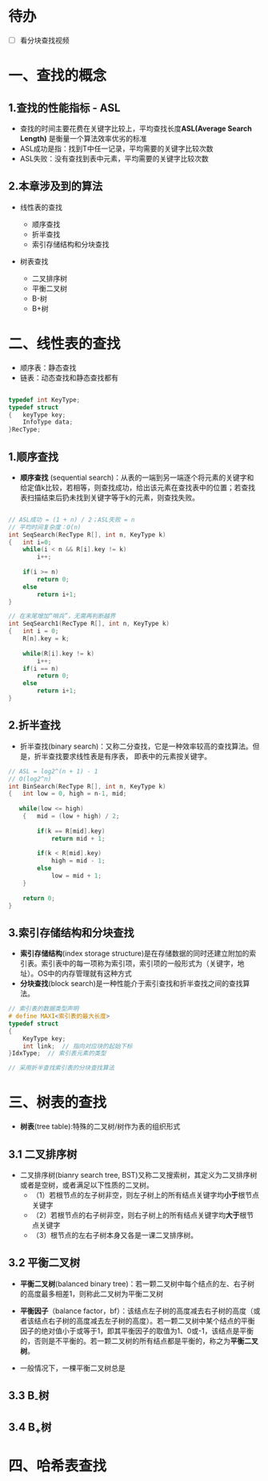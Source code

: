 # 待办
- [ ] 看分块查找视频

# 一、查找的概念

## 1.查找的性能指标 - ASL
- 查找的时间主要花费在关键字比较上，平均查找长度**ASL(Average Search Length)** 是衡量一个算法效率优劣的标准
- ASL成功是指：找到T中任一记录，平均需要的关键字比较次数
- ASL失败：没有查找到表中元素，平均需要的关键字比较次数

## 2.本章涉及到的算法
- 线性表的查找
  - 顺序查找
  - 折半查找
  - 索引存储结构和分块查找
  
- 树表查找
  - 二叉排序树
  - 平衡二叉树
  - B-树
  - B+树
  
# 二、线性表的查找

- 顺序表：静态查找
- 链表：动态查找和静态查找都有

```C

typedef int KeyType;
typedef struct
{   keyType key;
    InfoType data;
}RecType;

```

## 1.顺序查找
- **顺序查找** (sequential search)：从表的一端到另一端逐个将元素的关键字和给定值k比较，若相等，则查找成功，给出该元素在查找表中的位置；若查找表扫描结束后扔未找到关键字等于k的元素，则查找失败。

```C

// ASL成功 = (1 + n) / 2；ASL失败 = n
// 平均时间复杂度：O(n)
int SeqSearch(RecType R[], int n, KeyType k)
{   int i=0;
    while(i < n && R[i].key != k)
        i++;
    
    if(i >= n)
        return 0;
    else
        return i+1;
}

```

```C
// 在末尾增加“哨兵”，无需再判断越界
int SeqSearch1(RecType R[], int n, KeyType k)
{   int i = 0;
    R[n].key = k;
    
    while(R[i].key != k)
        i++;
    if(i == n)
        return 0;
    else
        return i+1;
}
```


## 2.折半查找
- 折半查找(binary search)：又称二分查找，它是一种效率较高的查找算法。但是，折半查找要求线性表是有序表， 即表中的元素按关键字。

```C
// ASL = log2^(n + 1) - 1
// O(log2^n)
int BinSearch(RecType R[], int n, KeyType k)
{   int low = 0, high = n-1, mid;
   
   while(low <= high)
    {   mid = (low + high) / 2;
        
        if(k == R[mid].key)
            return mid + 1;
        
        if(k < R[mid].key)
            high = mid - 1;
        else 
            low = mid + 1;
    }
    
    return 0;
}
```

## 3.索引存储结构和分块查找
- **索引存储结构**(index storage structure)是在存储数据的同时还建立附加的索引表。索引表中的每一项称为索引项，索引项的一般形式为（关键字，地址）。OS中的内存管理就有这种方式
- **分块查找**(block search)是一种性能介于索引查找和折半查找之间的查找算法。

```C
// 索引表的数据类型声明
# define MAXI<索引表的最大长度>
typedef struct
{
    KeyType key;
    int link;  // 指向对应块的起始下标
}IdxType;  // 索引表元素的类型
```

```C
// 采用折半查找索引表的分块查找算法

```


# 三、树表的查找

- **树表**(tree table):特殊的二叉树/树作为表的组织形式

## 3.1 二叉排序树
- 二叉排序树(bianry search tree, BST)又称二叉搜索树，其定义为二叉排序树或者是空树，或者满足以下性质的二叉树。
    - （1）若根节点的左子树非空，则左子树上的所有结点关键字均**小于**根节点关键字
    - （2）若根节点的右子树非空，则右子树上的所有结点关键字均**大于**根节点关键字
    - （3）根节点的左右子树本身又各是一课二叉排序树。

## 3.2 平衡二叉树
- **平衡二叉树**(balanced binary tree)：若一颗二叉树中每个结点的左、右子树的高度最多相差1，则称此二叉树为平衡二叉树
- **平衡因子**（balance factor，bf）：该结点左子树的高度减去右子树的高度（或者该结点右子树的高度减去左子树的高度）。若一颗二叉树中某个结点的平衡因子的绝对值小于或等于1，即其平衡因子的取值为1、0或-1，该结点是平衡的，否则是不平衡的。若一颗二叉树的所有结点都是平衡的，称之为**平衡二叉树**。

- 一般情况下，一棵平衡二叉树总是

## 3.3 B<sub>-</sub>树

## 3.4 B<sub>+</sub>树


# 四、哈希表查找
